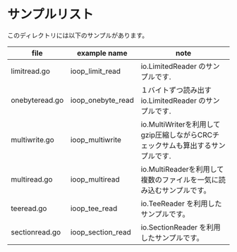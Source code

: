 # サンプルリスト

このディレクトリには以下のサンプルがあります。

| file           | example name      | note                                                                           |
| -------------- | ----------------- | ------------------------------------------------------------------------------ |
| limitread.go   | ioop_limit_read   | io.LimitedReader のサンプルです.                                               |
| onebyteread.go | ioop_onebyte_read | １バイトずつ読み出す io.LimitedReader のサンプルです.                          |
| multiwrite.go  | ioop_multiwrite   | io.MultiWriterを利用してgzip圧縮しながらCRCチェックサムも算出するサンプルです. |
| multiread.go   | ioop_multiread    | io.MultiReaderを利用して複数のファイルを一気に読み込むサンプルです。           |
| teeread.go     | ioop_tee_read     | io.TeeReader を利用したサンプルです。                                          |
| sectionread.go | ioop_section_read | io.SectionReader を利用したサンプルです。                                      |
